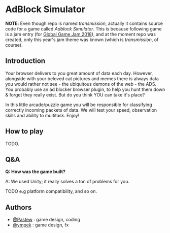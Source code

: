 # AdBlock Simulator

**NOTE**: Even though repo is named *transmission*, actually it contains source code for a game called *Adblock Simulator*. This is because following game is a jam entry (for [Global Game Jam 2018](https://globalgamejam.org)), and at the moment repo was created, only this year's jam theme was known (which is *transmission*, of course).

## Introduction

Your browser delivers to you great amount of data each day. However, alongside with your beloved cat pictures and memes there is always data you would rather not see - the ubiquitous demons of the web - the ADS. You probably use an ad blocker browser plugin, to help you hunt them down & forget they really exist. But do you think YOU can take it's place? 

In this little arcade/puzzle game you will be responsible for classifying correctly incoming packets of data. We will test your speed, observation skills and ability to multitask. Enjoy!  

## How to play

TODO.

## Q&A

**Q: How was the game built?**

A: We used Unity; it really solves a ton of problems for you.

TODO e.g platform compatibility, and so on.

## Authors
* [@Pastew](https://github.com/Pastew) : game design, coding
* [@ympek](https://github.com/ympek)  : game design, fx